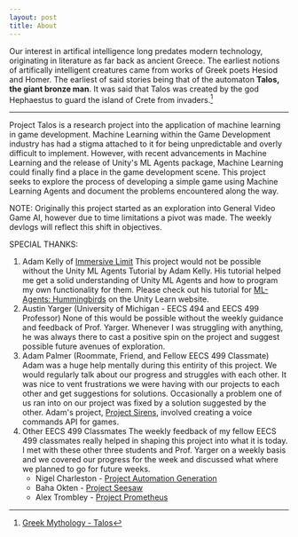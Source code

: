 ```yaml
---
layout: post
title: About
---
```


Our interest in artifical intelligence long predates modern technology, originating in literature as far back as ancient Greece. The earliest notions of artifically intelligent creatures came from works of Greek poets Hesiod and Homer. The earliest of said stories being that of the automaton **Talos, the giant bronze man**. It was said that Talos was created by the god Hephaestus to guard the island of Crete from invaders.[^fn-talos_footnote]

-----

Project Talos is a research project into the application of machine learning in game development. Machine Learning within the Game Development industry has had a stigma attached to it for being unpredictable and overly difficult to implement. However, with recent advancements in Machine Learning and the release of Unity's ML Agents package, Machine Learning could finally find a place in the game development scene. This project seeks to explore the process of developing a simple game using Machine Learning Agents and document the problems encountered along the way.

NOTE: Originally this project started as an exploration into General Video Game AI, however due to time limitations a pivot was made. The weekly devlogs will reflect this shift in objectives.

SPECIAL THANKS:
1. Adam Kelly of [Immersive Limit](https://www.immersivelimit.com)
   This project would not be possible without the Unity ML Agents Tutorial by Adam Kelly. His tutorial helped me get a solid understanding of Unity ML Agents and how to program my own functionality for them. Please check out his tutorial for [ML-Agents: Hummingbirds](https://learn.unity.com/course/ml-agents-hummingbirds?uv=2019.3) on the Unity Learn website. 
2. Austin Yarger (University of Michigan - EECS 494 and EECS 499 Professor)
   None of this would be possible without the weekly guidance and feedback of Prof. Yarger. Whenever I was struggling with anything, he was always there to cast a positive spin on the project and suggest possible future avenues of exploration.
3. Adam Palmer (Roommate, Friend, and Fellow EECS 499 Classmate)
   Adam was a huge help mentally during this entirity of this project. We would regularly talk about our progress and struggles with each other. It was nice to vent frustrations we were having with our projects to each other and get suggestions for solutions. Occasionally a problem one of us ran into on our project was fixed by a solution suggested by the other. Adam's project, [Project Sirens](https://apalmer16.github.io/projectsirens/), involved creating a voice commands API for games. 
4. Other EECS 499 Classmates
   The weekly feedback of my fellow EECS 499 classmates really helped in shaping this project into what it is today. I met with these other three students and Prof. Yarger on a weekly basis and we covered our progress for the week and discussed what where we planned to go for future weeks.
   - Nigel Charleston - [Project Automation Generation](https://nigelcharleston.dev/automationGenerationBlog.html)
   - Baha Okten - [Project Seesaw](http://projectseesaw.co.in/)
   - Alex Trombley - [Project Prometheus](https://treknishion12.wixsite.com/website/projectprometheus)

[^fn-talos_footnote]: [Greek Mythology - Talos](https://www.greekmythology.com/Myths/Creatures/Talos/talos.html)
